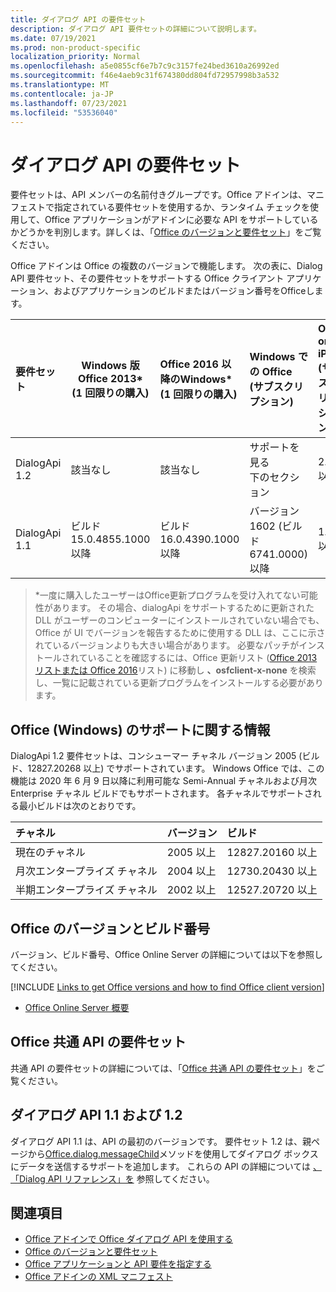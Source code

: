```yaml
---
title: ダイアログ API の要件セット
description: ダイアログ API 要件セットの詳細について説明します。
ms.date: 07/19/2021
ms.prod: non-product-specific
localization_priority: Normal
ms.openlocfilehash: a5e0855cf6e7b7c9c3157fe24bed3610a26992ed
ms.sourcegitcommit: f46e4aeb9c31f674380dd804fd72957998b3a532
ms.translationtype: MT
ms.contentlocale: ja-JP
ms.lasthandoff: 07/23/2021
ms.locfileid: "53536040"
---
```

# <a name="dialog-api-requirement-sets"></a>ダイアログ API の要件セット

要件セットは、API メンバーの名前付きグループです。Office アドインは、マニフェストで指定されている要件セットを使用するか、ランタイム チェックを使用して、Office アプリケーションがアドインに必要な API をサポートしているかどうかを判別します。詳しくは、「[Office のバージョンと要件セット](../../develop/office-versions-and-requirement-sets.md)」をご覧ください。

Office アドインは Office の複数のバージョンで機能します。 次の表に、Dialog API 要件セット、その要件セットをサポートする Office クライアント アプリケーション、およびアプリケーションのビルドまたはバージョン番号をOfficeします。

|  要件セット  | Windows 版 Office 2013\*<br>(1 回限りの購入) | Office 2016 以降のWindows\*<br>(1 回限りの購入)   | Windows での Office<br>(サブスクリプション) |  Office on iPad<br>(サブスクリプション)  |  Office on Mac<br>(サブスクリプション)  | Office on the web  |  Office Online Server  |
|:-----|-----|:-----|:-----|:-----|:-----|:-----|:-----|
| DialogApi 1.2  | 該当なし | 該当なし | サポートを見る<br>下のセクション | 2.37 以降 | 16.37 以降 | 2020 年 6 月 | 該当なし |
| DialogApi 1.1  | ビルド 15.0.4855.1000 以降 | ビルド 16.0.4390.1000 以降 | バージョン 1602 (ビルド 6741.0000) 以降 | 1.22 以降 | 15.20 以降 | 2017 年 1 月 | バージョン 1608 (ビルド 7601.6800) 以降|

>\*一度に購入したユーザーはOffice更新プログラムを受け入れてない可能性があります。 その場合、dialogApi をサポートするために更新された DLL がユーザーのコンピューターにインストールされていない場合でも、Office が UI でバージョンを報告するために使用する DLL は、ここに示されているバージョンよりも大きい場合があります。 必要なパッチがインストールされていることを確認するには、Office 更新リスト ([Office 2013 リストまたは Office 2016](/officeupdates/msp-files-office-2013)リスト) に移動し **、osfclient-x-none** を検索し、一覧に記載されている更新プログラムをインストールする必要があります。 [](/officeupdates/msp-files-office-2016)

## <a name="office-on-windows-subscription-support"></a>Office (Windows) のサポートに関する情報

DialogApi 1.2 要件セットは、コンシューマー チャネル バージョン 2005 (ビルド、12827.20268 以上) でサポートされています。 Windows Office では、この機能は 2020 年 6 月 9 日以降に利用可能な Semi-Annual チャネルおよび月次 Enterprise チャネル ビルドでもサポートされます。 各チャネルでサポートされる最小ビルドは次のとおりです。  

|チャネル | バージョン | ビルド|
|:-----|:-----|:-----|
|現在のチャネル | 2005 以上 | 12827.20160 以上|
|月次エンタープライズ チャネル | 2004 以上 | 12730.20430 以上|
|半期エンタープライズ チャネル | 2002 以上 | 12527.20720 以上|

## <a name="office-versions-and-build-numbers"></a>Office のバージョンとビルド番号

バージョン、ビルド番号、Office Online Server の詳細については以下を参照してください。

[!INCLUDE [Links to get Office versions and how to find Office client version](../../includes/links-get-office-versions-builds.md)]
- [Office Online Server 概要](/officeonlineserver/office-online-server-overview)

## <a name="office-common-api-requirement-sets"></a>Office 共通 API の要件セット

共通 API の要件セットの詳細については、「[Office 共通 API の要件セット](office-add-in-requirement-sets.md)」をご覧ください。

## <a name="dialog-api-11-and-12"></a>ダイアログ API 1.1 および 1.2

ダイアログ API 1.1 は、API の最初のバージョンです。 要件セット 1.2 は、親ページから[Office.dialog.messageChild](/javascript/api/office/office.dialog#messageChild_message_)メソッドを使用してダイアログ ボックスにデータを送信するサポートを追加します。 これらの API の詳細については [、「Dialog API リファレンス」を](/javascript/api/office/office.ui) 参照してください。

## <a name="see-also"></a>関連項目

- [Office アドインで Office ダイアログ API を使用する](../../develop/dialog-api-in-office-add-ins.md)
- [Office のバージョンと要件セット](../../develop/office-versions-and-requirement-sets.md)
- [Office アプリケーションと API 要件を指定する](../../develop/specify-office-hosts-and-api-requirements.md)
- [Office アドインの XML マニフェスト](../../develop/add-in-manifests.md)
